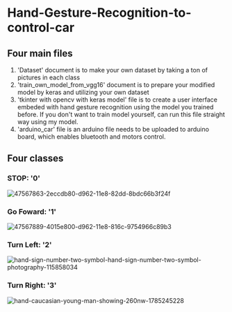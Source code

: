 # Hand-Gesture-Recognition-to-control-car
## Four main files
1. 'Dataset' document is to make your own dataset by taking a ton of pictures in each class
2. 'train_own_model_from_vgg16' document is to prepare your modified model by keras and utilizing your own dataset
3. 'tkinter with opencv with keras model' file is to create a user interface embeded with hand gesture recognition using the model you trained before. If you don't want to train model yourself, can run this file straight way using my model.
4. 'arduino_car' file is an arduino file needs to be uploaded to arduino board, which enables bluetooth and motors control.

## Four classes
### STOP: '0'
![47567863-2eccdb80-d962-11e8-82dd-8bdc66b3f24f](https://user-images.githubusercontent.com/74718176/149664855-5ef6698c-7974-4bc4-bc93-0072f073464a.jpg)
### Go Foward: '1'
![47567889-4015e800-d962-11e8-816c-9754966c89b3](https://user-images.githubusercontent.com/74718176/149664874-13feaf7c-4f1e-4413-8c3c-61c1d0211e77.jpg)
### Turn Left: '2' 
![hand-sign-number-two-symbol-hand-sign-number-two-symbol-photography-115858034](https://user-images.githubusercontent.com/74718176/149664925-9baadc17-0633-41b6-80ea-f5b2b2e8d560.jpg)
### Turn Right: '3' 
![hand-caucasian-young-man-showing-260nw-1785245228](https://user-images.githubusercontent.com/74718176/149664953-fd0ee410-ce96-4759-8515-badeb88775d9.jpg)


